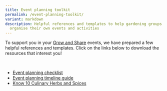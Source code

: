 ```yaml
---
title: Event planning toolkit
permalink: /event-planning-toolkit/
variant: markdown
description: Helpful references and templates to help gardening groups plan and
  organise their own events and activities
---
```

<section>
	<p>To support you in your <a href="https://gardeningsg.nparks.gov.sg/grow-and-share-initiative/">Grow and Share</a> events, we have prepared a few helpful references and templates. Click on the links below to download the resources that interest you!</p>
	<br>
	<ul>
		<li><a download="" href="/files/CIB20%20Event%20Planning%20Toolkit/a__Event_planning_checklist_sample.pdf">Event planning checklist</a></li>
		<li><a download="" href="/files/CIB20%20Event%20Planning%20Toolkit/b__Event_planning_timeline_guide.pdf">Event planning timeline guide</a></li>
		<li><a download="" href="/files/know%2010%20culinary%20herbs%20and%20spices.pdf">Know 10 Culinary Herbs and Spices</a></li>
		</ul>
</section>

[](/files/CIB20%20Event%20Planning%20Toolkit/a%20event%20planning%20checklist%20sample.pdf)[](/files/CIB20%20Event%20Planning%20Toolkit/b%20event%20planning%20timeline%20guide.pdf)[](/files/CIB20%20Event%20Planning%20Toolkit/c%20tips%20for%20creating%20a%20poster%20.pdf)[](/files/CIB20%20Event%20Planning%20Toolkit/d%20basic%20guide%20to%20posting%20on%20social%20media%20platforms.pdf)[](/files/CIB20%20Event%20Planning%20Toolkit/e%20good%20food%20safety%20practices%20when%20growing%20edibles%20poster.pdf)
